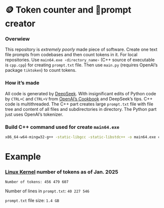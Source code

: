 # 🪙 Token counter and 📌prompt creator
### Overwiew
This repository is *extremely poorly* made piece of software. Create one text file prompts from codebases and then count tokens in it. For local repositories. Use `main64.exe ‹directory_name›` (C++ source of executable is `cpp.cpp`) for creating `prompt.txt` file. Then use `main.py` (requires OpenAI’s package `tiktoken`) to count tokens. 

### How it’s made
All code is generated by [DeepSeek](https://chat.deepseek.com/). With insignificant edits of Python code by `CTRL+C` and `CTRL+V` from [OpenAI’s Cookbook](https://cookbook.openai.com/examples/how_to_count_tokens_with_tiktoken) and DeepSeek’s tips. C++ code is multithreaded. The C++ part creates large `prompt.txt` file with file tree and content of all files and subdirectories in directory. The Python part just uses OpenAI’s tokenizer.

### Build C++ command used for create `main64.exe`
```bash
x86_64-w64-mingw32-g++ -static-libgcc -static-libstdc++ -o main64.exe cpp.cpp
```
# Example
### [Linux Kernel](https://github.com/torvalds/linux) number of tokens as of Jan. 2025

```
Number of tokens: 456 479 607
```

Number of lines in `prompt.txt`: `40 227 546`

`prompt.txt` file size: `1.4 GB`

